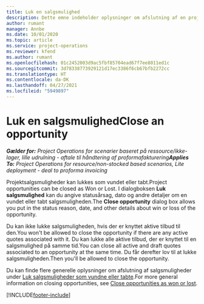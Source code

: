 ```yaml
---
title: Luk en salgsmulighed
description: Dette emne indeholder oplysninger om afslutning af en projektsalgsmulighed.
author: rumant
manager: Annbe
ms.date: 10/01/2020
ms.topic: article
ms.service: project-operations
ms.reviewer: kfend
ms.author: rumant
ms.openlocfilehash: 01c2452003d9ac5fbf85704ead67f7ee8011ed1c
ms.sourcegitcommit: 3d78338773929121d17ec3386f6cb67bfb2272cc
ms.translationtype: HT
ms.contentlocale: da-DK
ms.lasthandoff: 04/27/2021
ms.locfileid: "5949897"
---
```

# <a name="close-an-opportunity"></a><span data-ttu-id="f3ea9-103">Luk en salgsmulighed</span><span class="sxs-lookup"><span data-stu-id="f3ea9-103">Close an opportunity</span></span>

<span data-ttu-id="f3ea9-104">_**Gælder for:** Project Operations for scenarier baseret på ressource/ikke-lager, lille udrulning - aftale til håndtering af proformafakturering_</span><span class="sxs-lookup"><span data-stu-id="f3ea9-104">_**Applies To:** Project Operations for resource/non-stocked based scenarios, Lite deployment - deal to proforma invoicing_</span></span>

<span data-ttu-id="f3ea9-105">Projektsalgsmuligheder kan lukkes som vundet eller tabt.</span><span class="sxs-lookup"><span data-stu-id="f3ea9-105">Project opportunities can be closed as Won or Lost.</span></span> <span data-ttu-id="f3ea9-106">I dialogboksen **Luk salgsmulighed** kan du angive statusårsag, dato og andre detaljer om en vundet eller tabt salgsmuligheden.</span><span class="sxs-lookup"><span data-stu-id="f3ea9-106">The **Close opportunity** dialog box allows you put in the status reason, date, and other details about win or loss of the opportunity.</span></span>

<span data-ttu-id="f3ea9-107">Du kan ikke lukke salgsmuligheden, hvis der er knyttet aktive tilbud til den.</span><span class="sxs-lookup"><span data-stu-id="f3ea9-107">You won't be allowed to close the opportunity if there are any active quotes associated with it.</span></span> <span data-ttu-id="f3ea9-108">Du kan lukke alle aktive tilbud, der er knyttet til en salgsmulighed på samme tid.</span><span class="sxs-lookup"><span data-stu-id="f3ea9-108">You can close all active and draft quotes associated to an opportunity at the same time.</span></span> <span data-ttu-id="f3ea9-109">Du får derefter lov til at lukke salgsmuligheden.</span><span class="sxs-lookup"><span data-stu-id="f3ea9-109">Then you'll be allowed to close the opportunity.</span></span>

<span data-ttu-id="f3ea9-110">Du kan finde flere generelle oplysninger om afslutning af salgsmuligheder under [Luk salgsmuligheder som vundne eller tabte](/dynamics365/sales-enterprise/close-opportunity-won-lost-sales).</span><span class="sxs-lookup"><span data-stu-id="f3ea9-110">For more general information on closing opportunities, see [Close opportunities as won or lost](/dynamics365/sales-enterprise/close-opportunity-won-lost-sales).</span></span>


[!INCLUDE[footer-include](../includes/footer-banner.md)]